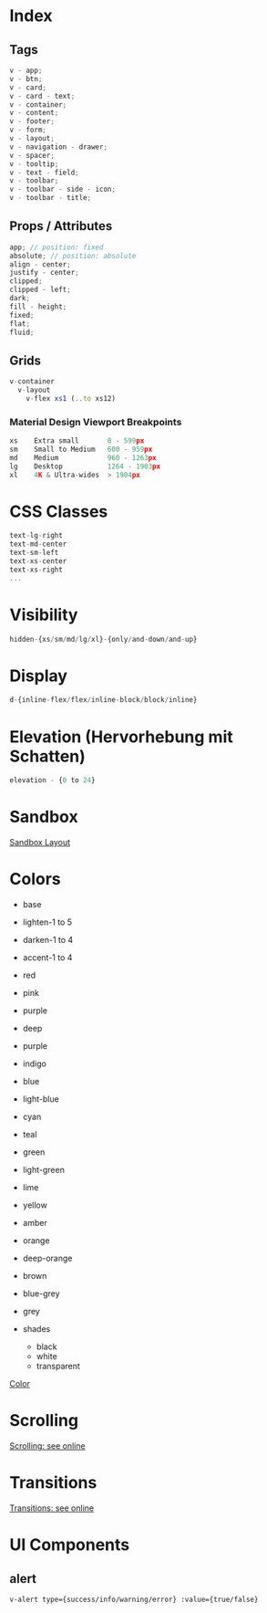 # Index

## Tags

```jsx
v - app;
v - btn;
v - card;
v - card - text;
v - container;
v - content;
v - footer;
v - form;
v - layout;
v - navigation - drawer;
v - spacer;
v - tooltip;
v - text - field;
v - toolbar;
v - toolbar - side - icon;
v - toolbar - title;
```

## Props / Attributes

```jsx
app; // position: fixed
absolute; // position: absolute
align - center;
justify - center;
clipped;
clipped - left;
dark;
fill - height;
fixed;
flat;
fluid;
```

## Grids

```jsx
v-container
  v-layout
    v-flex xs1 (..to xs12)
```

### Material Design Viewport Breakpoints

```jsx
xs    Extra small       0 - 599px
sm    Small to Medium   600 - 959px
md    Medium            960 - 1263px
lg    Desktop           1264 - 1903px
xl    4K & Ultra-wides  > 1904px
```

# CSS Classes

```jsx
text-lg-right
text-md-center
text-sm-left
text-xs-center
text-xs-right
...
```

# Visibility

```jsx
hidden-{xs/sm/md/lg/xl}-{only/and-down/and-up}
```

# Display

```jsx
d-{inline-flex/flex/inline-block/block/inline}
```

# Elevation (Hervorhebung mit Schatten)

```jsx
elevation - {0 to 24}
```

# Sandbox

[Sandbox Layout](https://vuetifyjs.com/en/examples/layouts/sandbox)

# Colors

* base
* lighten-1 to 5
* darken-1 to 4
* accent-1 to 4

* red
* pink
* purple
* deep
* purple
* indigo
* blue
* light-blue
* cyan
* teal
* green
* light-green
* lime
* yellow
* amber
* orange
* deep-orange
* brown
* blue-grey
* grey
* shades
  * black
  * white
  * transparent

[Color](https://github.com/vuetifyjs/vuetify/blob/master/src/stylus/settings/_colors.styl)

# Scrolling

[Scrolling: see online](https://vuetifyjs.com/en/motion/scrolling)

# Transitions

[Transitions: see online](https://vuetifyjs.com/en/motion/transitions)

# UI Components

## alert
`v-alert type={success/info/warning/error} :value={true/false}`
